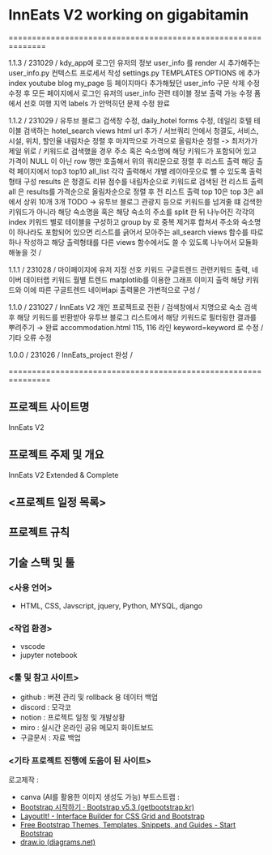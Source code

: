 # InnEats V2 working on gigabitamin




==============================================================

1.1.3 / 231029 / 
kdy_app에 로그인 유저의 정보 user_info 를 render 시 추가해주는 user_info.py 컨텍스트 프로세서 작성
settings.py TEMPLATES OPTIONS 에 추가
index youtube blog my_page 등 페이지마다 추가해뒀던 user_info 구문 삭제 수정
수정 후 모든 페이지에서 로그인 유저의 user_info 관련 테이블 정보 출력 가능
수정 폼에서 선호 여행 지역 labels 가 안먹히던 문제 수정 완료

1.1.2 / 231029 /
유투브 블로그 검색창 수정, daily_hotel forms 수정,
데일리 호텔 테이블 검색하는 hotel_search views html url 추가 /
서브쿼리 안에서 청결도, 서비스, 시설, 위치, 할인율 내림차순 정렬 후 
마지막으로 가격으로 올림차순 정렬 -> 최저가가 제일 위로 /
키워드로 검색했을 경우 주소 혹은 숙소명에 해당 키워드가 포함되어 있고 가격이 NULL 이 아닌 row 행만 호출해서
위의 쿼리문으로 정렬 후 리스트 출력
해당 출력 페이지에서 top3 top10 all_list 각각 출력해서 개별 레이아웃으로 뺄 수 있도록 출력형태 구성
results 은 청결도 리뷰 점수를 내림차순으로 키워드로 검색된 전 리스트 출력
all 은 results를 가격순으로 올림차순으로 정렬 후 전 리스트 출력
top 10은 top 3은 all 에서 상위 10개 3개
TODO -> 유투브 블로그 관광지 등으로 키워드를 넘겨줄 떄 검색한 키워드가 아니라 해당 숙소명을 혹은 해당 숙소의 주소를 split 한 뒤 나누어진 각각의 index 키워드 별로 테이블을 구성하고 group by 로 중복 제거후 합쳐서 주소와 숙소명이 하나라도 포함되어 있으면 리스트를 긁어서 모아주는 all_search views 함수를 따로 하나 작성하고 해당 출력형태를 다른 views 함수에서도 쓸 수 있도록 나누어서 모듈화 해놓을 것 / 


1.1.1 / 231028 /
마이페이지에 유저 지정 선호 키워드 구글트렌드 관련키워드 출력, 네이버 데이터랩 키워드 월별 트렌드 matplotlib를 이용한 그래프 이미지 출력
해당 키워드와 이에 따른 구글트렌드 네이버api 출력물은 가변적으로 구성 / 

1.1.0 / 231027 / InnEats V2 개인 프로젝트로 전환 /
검색창에서 지명으로 숙소 검색후 해당 키워드를 반환받아 유투브 블로그 리스트에서 해당 키워드로 필터링한 결과를 뿌려주기 → 완료
accommodation.html 115, 116 라인 keyword=keyword 로 수정 /
기타 오류 수정


1.0.0 / 231026 / InnEats_project 완성 /

===============================================================

## 프로젝트 사이트명
InnEats V2

## 프로젝트 주제 및 개요
InnEats V2 Extended & Complete













## <프로젝트 일정 목록>


## 프로젝트 규칙

## 기술 스택 및 툴

### <사용 언어>

- HTML, CSS, Javscript, jquery, Python, MYSQL, django

### <작업 환경>

- vscode
- jupyter notebook

### <툴 및 참고 사이트>

- github : 버젼 관리 및 rollback 용 데이터 백업
- discord : 모각코 
- notion : 프로젝트 일정 및 개발상황
- miro : 실시간 온라인 공유 메모지 화이트보드
- 구글문서 : 자료 백업


### <기타 프로젝트 진행에 도움이 된 사이트>

로고제작 : 
- canva (AI를 활용한 이미지 생성도 가능)
부트스트랩 : 
- [Bootstrap 시작하기 · Bootstrap v5.3 (getbootstrap.kr)](https://getbootstrap.kr/docs/5.3/getting-started/introduction/)
- [LayoutIt! - Interface Builder for CSS Grid and Bootstrap](https://www.layoutit.com/)
- [Free Bootstrap Themes, Templates, Snippets, and Guides - Start Bootstrap](https://startbootstrap.com/)
- [draw.io (diagrams.net)](https://app.diagrams.net/)
